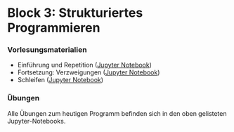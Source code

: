 # Block 3: Strukturiertes Programmieren

### Vorlesungsmaterialien

* Einführung und Repetition ([Jupyter Notebook](https://nbviewer.jupyter.org/github/Andreas-Forster/gyminf-programmieren/blob/master/notebooks/RueckblickTag3.ipynb))
* Fortsetzung: Verzweigungen ([Jupyter Notebook](https://nbviewer.jupyter.org/github/Andreas-Forster/gyminf-programmieren/blob/master/notebooks/Verzweigungen.ipynb))
* Schleifen ([Jupyter Notebook](https://nbviewer.jupyter.org/github/Andreas-Forster/gyminf-programmieren/blob/master/notebooks/Schleifen.ipynb))


### Übungen

Alle Übungen zum heutigen Programm befinden sich in den oben gelisteten Jupyter-Notebooks.